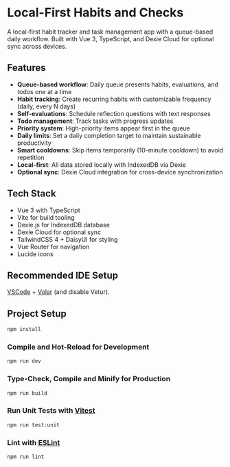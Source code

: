 # Local-First Habits and Checks

A local-first habit tracker and task management app with a queue-based daily workflow. Built with Vue 3, TypeScript, and Dexie Cloud for optional sync across devices.

## Features

- **Queue-based workflow**: Daily queue presents habits, evaluations, and todos one at a time
- **Habit tracking**: Create recurring habits with customizable frequency (daily, every N days)
- **Self-evaluations**: Schedule reflection questions with text responses
- **Todo management**: Track tasks with progress updates
- **Priority system**: High-priority items appear first in the queue
- **Daily limits**: Set a daily completion target to maintain sustainable productivity
- **Smart cooldowns**: Skip items temporarily (10-minute cooldown) to avoid repetition
- **Local-first**: All data stored locally with IndexedDB via Dexie
- **Optional sync**: Dexie Cloud integration for cross-device synchronization

## Tech Stack

- Vue 3 with TypeScript
- Vite for build tooling
- Dexie.js for IndexedDB database
- Dexie Cloud for optional sync
- TailwindCSS 4 + DaisyUI for styling
- Vue Router for navigation
- Lucide icons

## Recommended IDE Setup

[VSCode](https://code.visualstudio.com/) + [Volar](https://marketplace.visualstudio.com/items?itemName=Vue.volar) (and disable Vetur).

## Project Setup

```sh
npm install
```

### Compile and Hot-Reload for Development

```sh
npm run dev
```

### Type-Check, Compile and Minify for Production

```sh
npm run build
```

### Run Unit Tests with [Vitest](https://vitest.dev/)

```sh
npm run test:unit
```

### Lint with [ESLint](https://eslint.org/)

```sh
npm run lint
```
